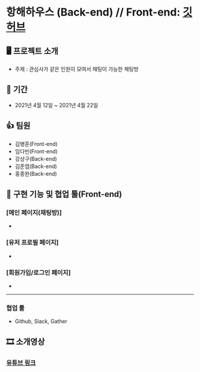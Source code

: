 # 항해하우스 (Back-end) //  Front-end: [깃허브][googlelink]
[googlelink]: https://github.com/HanghaeHouse/frontend

## 🖥 프로젝트 소개
* 주제 : 관심사가 같은 인원이 모여서 채팅이 가능한 채팅방

## 📆 기간
* 2021년 4월 12일 ~ 2021년 4월 22일

## 👍 팀원
* 김병훈(Front-end)
* 임다빈(Front-end)
* 강상구(Back-end)
* 김준엽(Back-end)
* 홍종완(Back-end)


## 🔧 구현 기능 및 협업 툴(Front-end)
### [메인 페이지(채팅방)]
* 

### [유저 프로필 페이지]
* 

### [회원가입/로그인 페이지]
*

-----------------------------------
### 협업 툴
* Github, Slack, Gather


## 🎞 소개영상
### [유튜브 링크][youtube]
[youtube]: https://
